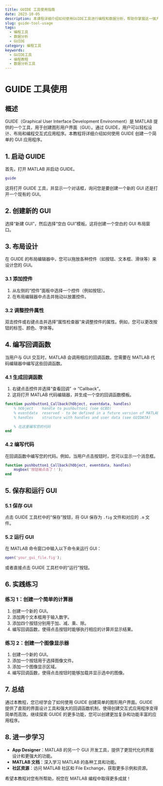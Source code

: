 ```yaml
---
title: GUIDE 工具使用指南
date: 2023-10-05
description: 本课程详细介绍如何使用GUIDE工具进行编程和数据分析，帮助你掌握这一强大工具的基本操作和高级功能。
slug: guide-tool-usage
tags:
  - 编程工具
  - 数据分析
  - GUIDE
category: 编程工具
keywords:
  - GUIDE工具
  - 编程教程
  - 数据分析工具
---
```


# GUIDE 工具使用

## 概述

GUIDE（Graphical User Interface Development Environment）是 MATLAB 提供的一个工具，用于创建图形用户界面（GUI）。通过 GUIDE，用户可以轻松设计、布局和编程交互式应用程序。本教程将详细介绍如何使用 GUIDE 创建一个简单的 GUI 应用程序。

## 1. 启动 GUIDE

首先，打开 MATLAB 并启动 GUIDE。

```matlab
guide
```

这将打开 GUIDE 工具，并显示一个对话框，询问您是要创建一个新的 GUI 还是打开一个现有的 GUI。

## 2. 创建新的 GUI

选择“新建 GUI”，然后选择“空白 GUI”模板。这将创建一个空白的 GUI 布局窗口。

## 3. 布局设计

在 GUIDE 的布局编辑器中，您可以拖放各种控件（如按钮、文本框、滑块等）来设计您的 GUI。

### 3.1 添加控件

1. 从左侧的“控件”面板中选择一个控件（例如按钮）。
2. 在布局编辑器中点击并拖动以放置控件。

### 3.2 调整控件属性

双击控件或右键点击并选择“属性检查器”来调整控件的属性。例如，您可以更改按钮的标签、颜色、字体等。

## 4. 编写回调函数

当用户与 GUI 交互时，MATLAB 会调用相应的回调函数。您需要在 MATLAB 代码编辑器中编写这些回调函数。

### 4.1 生成回调函数

1. 右键点击控件并选择“查看回调” -> “Callback”。
2. 这将打开 MATLAB 代码编辑器，并生成一个空的回调函数模板。

```matlab
function pushbutton1_Callback(hObject, eventdata, handles)
    % hObject    handle to pushbutton1 (see GCBO)
    % eventdata  reserved - to be defined in a future version of MATLAB
    % handles    structure with handles and user data (see GUIDATA)
    
    % 在这里编写您的代码
end
```

### 4.2 编写代码

在回调函数中编写您的代码。例如，当用户点击按钮时，您可以显示一个消息框。

```matlab
function pushbutton1_Callback(hObject, eventdata, handles)
    msgbox('按钮被点击了！');
end
```

## 5. 保存和运行 GUI

### 5.1 保存 GUI

点击 GUIDE 工具栏中的“保存”按钮，将 GUI 保存为 `.fig` 文件和对应的 `.m` 文件。

### 5.2 运行 GUI

在 MATLAB 命令窗口中输入以下命令来运行 GUI：

```matlab
open('your_gui_file.fig');
```

或者直接点击 GUIDE 工具栏中的“运行”按钮。

## 6. 实践练习

### 练习 1：创建一个简单的计算器

1. 创建一个新的 GUI。
2. 添加两个文本框用于输入数字。
3. 添加四个按钮分别用于加、减、乘、除。
4. 编写回调函数，使得点击按钮时能够执行相应的计算并显示结果。

### 练习 2：创建一个图像显示器

1. 创建一个新的 GUI。
2. 添加一个按钮用于选择图像文件。
3. 添加一个图像显示区域。
4. 编写回调函数，使得点击按钮时能够加载并显示选中的图像。

## 7. 总结

通过本教程，您已经学会了如何使用 GUIDE 创建简单的图形用户界面。GUIDE 提供了直观的界面设计工具和强大的回调函数机制，使得创建交互式应用程序变得简单而高效。继续探索 GUIDE 的更多功能，您可以创建更加复杂和功能丰富的应用程序。

## 8. 进一步学习

- **App Designer**：MATLAB 的另一个 GUI 开发工具，提供了更现代化的界面设计和更强大的功能。
- **MATLAB 文档**：深入学习 MATLAB 的各种工具和功能。
- **社区资源**：访问 MATLAB 社区和 File Exchange，获取更多示例和资源。

希望本教程对您有所帮助，祝您在 MATLAB 编程中取得更多成就！
